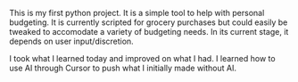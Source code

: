 This is my first python project. It is a simple tool to help with personal budgeting. It is currently scripted for grocery purchases but could easily be tweaked to accomodate a variety of budgeting needs. In its current stage, it depends on user input/discretion. 

I took what I learned today and improved on what I had. I learned how to use AI through Cursor to push what I initially made without AI. 
